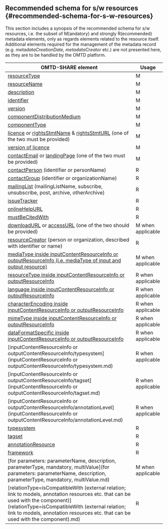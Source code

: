 ## Recommended schema for s/w resources {#recommended-schema-for-s-w-resources}

This section includes a synopsis of the recommended schema for s/w resources, i.e. the subset of M(andatory) and strongly R(ecommended) metadata elements, only as regards elements related to the resource itself. Additional elements required for the management of the metadata record (e.g. _metadataCreationDate, metadataCreator_ etc.) are not presented here, as they are to be handled by the OMTD platform.

| OMTD-SHARE element | Usage |
| --- | --- |
| [resourceType](resourceType.md) | M | 
| [resourceName](resourceName.md) | M | 
| [description](description.md) | M | 
| [identifier](identifier.md) | M | 
| [version](version.md) | M | 
| [componentDistributionMedium](componentDistributionMedium.md) | M | 
| [componentType](componentType.md) | M | 
| [licence](licence.md) or [rightsStmtName](rightsStmtName.md) &amp; [rightsStmtURL](rightsStmtURL.md) \(one of the two must be provided\) | M | 
| [version of licence](version_of_licence.md) | M | 
| [contactEmail](contactEmail.md) or [landingPage](landingPage.md) \(one of the two must be provided\) | M | 
| [contactPerson](contactPerson.md) \(identifier or personName\) | R | 
| [contactGroup](contactGroup.md) \(identifier or organizationName\) | R | 
| [mailingList](mailingList.md) \(mailingListName, subscribe, unsubscribe, post, archive, otherArchive\) | R | 
| [issueTracker](issueTracker.md) | R | 
| [onlineHelpURL](onlineHelpURL.md) | R | 
| [mustBeCitedWith](mustBeCitedWith.md) | R | 
| [downloadURL](downloadURL.md) or [accessURL](accessURL.md) \(one of the two should be provided\) | M when applicable | 
| [resourceCreator](resourceCreator.md) \(person or organization, described with identifier or name\) | R | 
| [mediaType inside inputContentResourceInfo or outputResourceInfo \(i.e. mediaType of input and output resource\)](mediaType_inside_inputContentResourceInfo_or_outputResourceInfo.md) | M when applicable | 
| [resourceType inside inputContentResourceInfo or outputResourceInfo](resourceType_inside_inputContentResourceInfo_or_outputResourceInfo.md) | R when applicable | 
| [language inside inputContentResourceInfo or outputResourceInfo](language_inside_inputContentResourceInfo_or_outputResourceInfo.md) | R when applicable | 
| [characterEncoding inside inputContentResourceInfo or outputResourceInfo](characterEncoding_inside_inputContentResourceInfo_or_outputResourceInfo.md) | R when applicable | 
| [mimeType inside inputContentResourceInfo or outputResourceInfo](mimeType_inside_inputContentResourceInfo_or_outputResourceInfo.md) | R when applicable | 
| [dataFormatSpecific inside inputContentResourceInfo or outputResourceInfo](dataFormatSpecific_inside_inputContentResourceInfo_or_outputResourceInfo.md) | R when applicable | 
| [inputContentResourceInfo or outputContentResourceInfo/typesystem](inputContentResourceInfo or outputContentResourceInfo/typesystem.md) | R when applicable | 
| [inputContentResourceInfo or outputContentResourceInfo/tagset](inputContentResourceInfo or outputContentResourceInfo/tagset.md) | R when applicable | 
| [inputContentResourceInfo or outputContentResourceInfo/annotationLevel](inputContentResourceInfo or outputContentResourceInfo/annotationLevel.md) | R when applicable | 
| [typesystem](typesystem.md) | R | 
| [tagset](tagset.md) | R | 
| [annotationResource](annotationResource.md) | R | 
| [framework](framework.md) | R | 
| [for parameters: parameterName, description, parameterType, mandatory, multiValue](for parameters: parameterName, description, parameterType, mandatory, multiValue.md) | M when applicable | 
| [relationType=isCompatibleWith (external relation; link to models, annotation resources etc. that can be used with the component)](relationType=isCompatibleWith (external relation; link to models, annotation resources etc. that can be used with the component).md) | R | 
